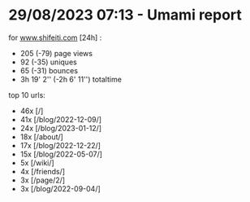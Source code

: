 # 29/08/2023 07:13 - Umami report
for www.shifeiti.com [24h] :

 - 205 (-79) page views
 - 92 (-35) uniques
 - 65 (-31) bounces
 - 3h 19' 2'' (-2h 6' 11'') totaltime


top 10 urls:
 - 46x [/]
 - 41x [/blog/2022-12-09/]
 - 24x [/blog/2023-01-12/]
 - 18x [/about/]
 - 17x [/blog/2022-12-22/]
 - 15x [/blog/2022-05-07/]
 - 5x [/wiki/]
 - 4x [/friends/]
 - 3x [/page/2/]
 - 3x [/blog/2022-09-04/]


